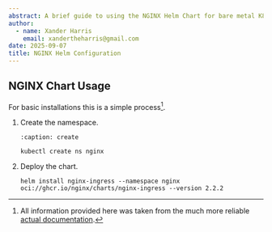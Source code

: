 ```yaml
---
abstract: A brief guide to using the NGINX Helm Chart for bare metal K8S.
author:
  - name: Xander Harris
    email: xandertheharris@gmail.com
date: 2025-09-07
title: NGINX Helm Configuration
---
```


## NGINX Chart Usage

For basic installations this is a simple process[^nginx-helm-docs].

1. Create the namespace.

   ```{code-block} shell
   :caption: create

   kubectl create ns nginx
   ```

2. Deploy the chart.

   ```{code-block} shell
   helm install nginx-ingress --namespace nginx oci://ghcr.io/nginx/charts/nginx-ingress --version 2.2.2
   ```

[^nginx-helm-docs]: All information provided here was taken from the much
    more reliable
    [actual documentation](https://docs.nginx.com/nginx-ingress-controller/installation/installing-nic/installation-with-helm/#before-you-begin).
